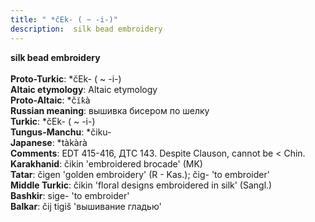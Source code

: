 ```yaml
---
title: " *čEk- ( ~ -i-)"
description:  silk bead embroidery
---
```

<strong> silk bead embroidery</strong><br><br>
<strong>Proto-Turkic</strong>:  *čEk- ( ~ -i-)<br>
<strong>Altaic etymology</strong>:  Altaic etymology<br>
<strong> Proto-Altaic</strong>:  *č`ĭ̀k`à<br>
<strong>Russian meaning</strong>:  вышивка бисером по шелку<br>
<strong>Turkic</strong>:  *čEk- ( ~ -i-)<br>
<strong>Tungus-Manchu</strong>:  *čiku-<br>
<strong>Japanese</strong>:  *tàkàrà<br>
<strong>Comments</strong>:  EDT 415-416, ДТС 143. Despite Clauson, cannot be < Chin.<br>
<strong>Karakhanid</strong>:  čikin 'embroidered brocade' (MK)<br>
<strong>Tatar</strong>:  čigen 'golden embroidery' (R - Kas.); čig- 'to embroider'<br>
<strong>Middle Turkic</strong>:  čikin 'floral designs embroidered in silk' (Sangl.)<br>
<strong>Bashkir</strong>:  sige- 'to embroider'<br>
<strong>Balkar</strong>:  čij tigiš 'вышивание гладью'<br>


